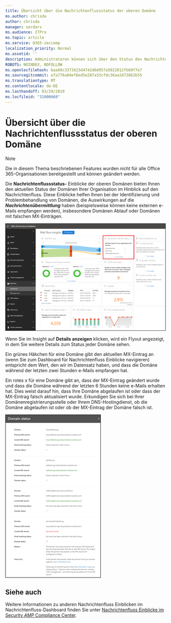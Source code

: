 ```yaml
---
title: Übersicht über die Nachrichtenflussstatus der oberen Domäne
ms.author: chrisda
author: chrisda
manager: serdars
ms.audience: ITPro
ms.topic: article
ms.service: O365-seccomp
localization_priority: Normal
ms.assetid: ''
description: Administratoren können sich über den Status des Nachrichtenflusses im Nachrichtenfluss-Dashboard im Security & Compliance Center informieren.
ROBOTS: NOINDEX, NOFOLLOW
ms.openlocfilehash: baa69c3373623d4742d6d957a5022012fb60f7e7
ms.sourcegitcommit: e7a776a04ef6ed5e287a33cfdc36aa2d72862b55
ms.translationtype: MT
ms.contentlocale: de-DE
ms.lasthandoff: 03/29/2019
ms.locfileid: "31000668"
---
```

# <a name="top-domain-mail-flow-status-insight"></a>Übersicht über die Nachrichtenflussstatus der oberen Domäne

> [!NOTE]
> Die in diesem Thema beschriebenen Features wurden nicht für alle Office 365-Organisationen bereitgestellt und können geändert werden.

Die **Nachrichtenflussstatus-** Einblicke der oberen Domänen bieten Ihnen den aktuellen Status der Domänen Ihrer Organisation im Hinblick auf den Nachrichtenfluss. Diese Einblicke helfen Ihnen bei der Identifizierung und Problembehandlung von Domänen, die Auswirkungen auf die ***Nachrichtenübermittlung*** haben (beispielsweise können keine externen e-Mails empfangen werden), insbesondere Domänen Ablauf oder Domänen mit falschen MX-Einträgen.

![Die obere Domänen-Fluss Status Einblicke im Nachrichtenübermittlungs-Dashboard im Security & Compliance Center](media/domain-mail-flow-status-selected.png)

Wenn Sie im Insight auf **Details anzeigen** klicken, wird ein Flyout angezeigt, in dem Sie weitere Details zum Status jeder Domäne sehen.

Ein grünes Häkchen für eine Domäne gibt den aktuellen MX-Eintrag an (wenn Sie zum Dashboard für Nachrichtenfluss Einblicke navigieren) entspricht dem Wert, den wir im Datensatz haben, und dass die Domäne während der letzten zwei Stunden e-Mails empfangen hat.

Ein rotes x für eine Domäne gibt an, dass der MX-Eintrag geändert wurde und dass die Domäne während der letzten 6 Stunden keine e-Mails erhalten hat. Dies weist darauf hin, dass Ihre Domäne abgelaufen ist oder dass der MX-Eintrag falsch aktualisiert wurde. Erkundigen Sie sich bei Ihrer Domänenregistrierungsstelle oder Ihrem DNS-Hostingdienst, ob die Domäne abgelaufen ist oder ob der MX-Eintrag der Domäne falsch ist.

![Das Detail Flyout im oberen Domänen-Fluss Status Einblicke](media/domain-mail-flow-status-flyout.png)

## <a name="see-also"></a>Siehe auch

Weitere Informationen zu anderen Nachrichtenfluss Einblicken im Nachrichtenfluss-Dashboard finden Sie unter [Nachrichtenfluss Einblicke im Security _AMP_ Compliance Center](mail-flow-insights-v2.md).
